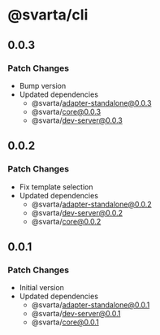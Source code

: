 # @svarta/cli

## 0.0.3

### Patch Changes

- Bump version
- Updated dependencies
  - @svarta/adapter-standalone@0.0.3
  - @svarta/core@0.0.3
  - @svarta/dev-server@0.0.3

## 0.0.2

### Patch Changes

- Fix template selection
- Updated dependencies
  - @svarta/adapter-standalone@0.0.2
  - @svarta/dev-server@0.0.2
  - @svarta/core@0.0.2

## 0.0.1

### Patch Changes

- Initial version
- Updated dependencies
  - @svarta/adapter-standalone@0.0.1
  - @svarta/dev-server@0.0.1
  - @svarta/core@0.0.1
